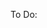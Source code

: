 To Do:

<script src="https://embed.github.com/view/3d/kaibutler/Resume-Portfolio/3d Level Assets & Concepts/Models & Example Renders/pickaxe.stl"></script>
